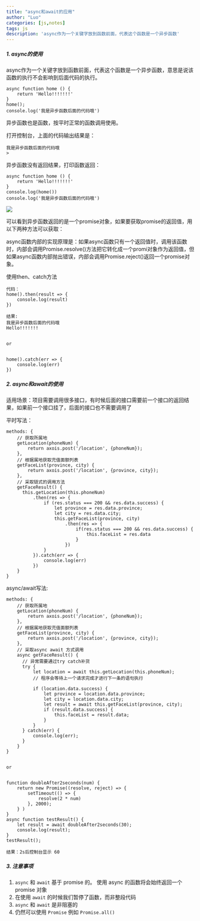 ```yaml
---
title: "async和await的应用"
author: "Luo"
categories: [js,notes]
tags: js
description: 'async作为一个关键字放到函数前面，代表这个函数是一个异步函数'
---
```


##### 1. async的使用

async作为一个关键字放到函数前面，代表这个函数是一个异步函数，意思是说该函数的执行不会影响到后面代码的执行。

```
async function home () {
	return 'Hello!!!!!!!'
}
home();
console.log('我是异步函数后面的代码哦')
```

异步函数也是函数，按平时正常的函数调用使用。

打开控制台，上面的代码输出结果是：

```
我是异步函数后面的代码哦
>
```

异步函数没有返回结果，打印函数返回：

```
async function home () {
	return 'Hello!!!!!!!'
}
console.log(home())
console.log('我是异步函数后面的代码哦')
```

![](img/async/asyne_img_1.png)

可以看到异步函数返回的是一个promise对象，如果要获取promise的返回值，用以下两种方法可以获取：

async函数内部的实现原理是：如果async函数只有一个返回值时，调用该函数时，内部会调用Promise.resolve()方法把它转化成一个promi对象作为返回值，但如果async函数内部抛出错误，内部会调用Promise.reject()返回一个promise对象。

使用then、catch方法

```
代码：
home().then(result => {
	console.log(result)
})

结果:
我是异步函数后面的代码哦
Hello!!!!!!!


or


home().catch(err => {
	console.log(err)
})
```

##### 2. async和await的使用

适用场景：项目需要调用很多接口，有时候后面的接口需要前一个接口的返回结果，如果前一个接口挂了，后面的接口也不需要调用了

平时写法：

```
methods: {
    // 获取所属地
    getLocation(phoneNum) {
        return axois.post('/location', {phoneNum});
    },
    // 根据属地获取充值面额列表
    getFaceList(province, city) {
        return axois.post('/location', {province, city});
    },
    // 采取链式的调用方法
    getFaceResult() {
      this.getLocation(this.phoneNum)
          .then(res => {
              if (res.status === 200 && res.data.success) {
                  let province = res.data.province;
                  let city = res.data.city;
                  this.getFaceList(province, city)
                      .then(res => {
                          if(res.status === 200 && res.data.success) {
                              this.faceList = res.data
                          }
                      })
              }
          }).catch(err => {
              console.log(err)
          })  
    }
}
```
async/await写法:

```
methods: {
    // 获取所属地
    getLocation(phoneNum) {
        return axois.post('/location', {phoneNum});
    },
    // 根据属地获取充值面额列表
    getFaceList(province, city) {
        return axois.post('/location', {province, city});
    },
    // 采取async await 方式调用
    async getFaceResult() {
      // 异常需要通过try catch补货  
      try {
          let location = await this.getLocation(this.phoneNum);
          // 程序会等待上一个请求完成才进行下一条的语句执行
          
          if (location.data.success) {
              let province = location.data.province;
              let city = location.data.city;
              let result = await this.getFaceList(province, city);
              if (result.data.success) {
                  this.faceList = result.data;
              }
          }
      } catch(err) {
          console.log(err);
      }
    }
}


or


function doubleAfter2seconds(num) {
    return new Promise((resolve, reject) => {
        setTimeout(() => {
            resolve(2 * num)
        }, 2000);
    } )
}
async function testResult() {
    let result = await doubleAfter2seconds(30);
    console.log(result);
}
testResult();

结果：2s后控制台显示 60
```


##### 3. 注意事项

1. `async` 和 `await` 基于 promise 的。 使用 async 的函数将会始终返回一个 promise 对象
2. 在使用 `await` 的时候我们暂停了函数，而非整段代码
3. `async` 和 `await` 是非阻塞的
4. 仍然可以使用 `Promise` 例如 `Promise.all()`
